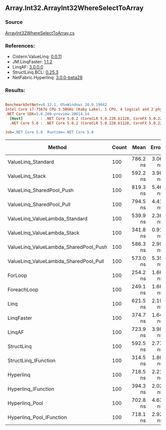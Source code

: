 ﻿## Array.Int32.ArrayInt32WhereSelectToArray

### Source
[ArrayInt32WhereSelectToArray.cs](../LinqBenchmarks/Array/Int32/ArrayInt32WhereSelectToArray.cs)

### References:
- Cistern.ValueLinq: [0.0.11](https://www.nuget.org/packages/Cistern.ValueLinq/0.0.11)
- JM.LinqFaster: [1.1.2](https://www.nuget.org/packages/JM.LinqFaster/1.1.2)
- LinqAF: [3.0.0.0](https://www.nuget.org/packages/LinqAF/3.0.0.0)
- StructLinq.BCL: [0.25.3](https://www.nuget.org/packages/StructLinq.BCL/0.25.3)
- NetFabric.Hyperlinq: [3.0.0-beta28](https://www.nuget.org/packages/NetFabric.Hyperlinq/3.0.0-beta28)

### Results:
``` ini

BenchmarkDotNet=v0.12.1, OS=Windows 10.0.19042
Intel Core i7-7567U CPU 3.50GHz (Kaby Lake), 1 CPU, 4 logical and 2 physical cores
.NET Core SDK=5.0.200-preview.20614.14
  [Host]        : .NET Core 5.0.2 (CoreCLR 5.0.220.61120, CoreFX 5.0.220.61120), X64 RyuJIT
  .NET Core 5.0 : .NET Core 5.0.2 (CoreCLR 5.0.220.61120, CoreFX 5.0.220.61120), X64 RyuJIT

Job=.NET Core 5.0  Runtime=.NET Core 5.0  

```
|                                Method | Count |     Mean |   Error |  StdDev | Ratio | RatioSD |  Gen 0 | Gen 1 | Gen 2 | Allocated |
|-------------------------------------- |------ |---------:|--------:|--------:|------:|--------:|-------:|------:|------:|----------:|
|                    ValueLinq_Standard |   100 | 786.2 ns | 3.06 ns | 2.71 ns |  3.09 |    0.02 | 0.3557 |     - |     - |     744 B |
|                       ValueLinq_Stack |   100 | 592.2 ns | 3.98 ns | 3.53 ns |  2.33 |    0.02 | 0.1068 |     - |     - |     224 B |
|             ValueLinq_SharedPool_Push |   100 | 819.3 ns | 5.46 ns | 4.56 ns |  3.23 |    0.03 | 0.1068 |     - |     - |     224 B |
|             ValueLinq_SharedPool_Pull |   100 | 794.5 ns | 4.41 ns | 3.91 ns |  3.13 |    0.03 | 0.1068 |     - |     - |     224 B |
|        ValueLinq_ValueLambda_Standard |   100 | 539.9 ns | 2.36 ns | 2.09 ns |  2.12 |    0.02 | 0.3557 |     - |     - |     744 B |
|           ValueLinq_ValueLambda_Stack |   100 | 341.8 ns | 0.91 ns | 0.80 ns |  1.34 |    0.01 | 0.1068 |     - |     - |     224 B |
| ValueLinq_ValueLambda_SharedPool_Push |   100 | 586.3 ns | 2.99 ns | 2.65 ns |  2.31 |    0.02 | 0.1068 |     - |     - |     224 B |
| ValueLinq_ValueLambda_SharedPool_Pull |   100 | 573.0 ns | 5.35 ns | 5.01 ns |  2.25 |    0.02 | 0.1068 |     - |     - |     224 B |
|                               ForLoop |   100 | 254.2 ns | 1.66 ns | 1.47 ns |  1.00 |    0.00 | 0.4168 |     - |     - |     872 B |
|                           ForeachLoop |   100 | 249.1 ns | 1.66 ns | 1.47 ns |  0.98 |    0.01 | 0.4168 |     - |     - |     872 B |
|                                  Linq |   100 | 621.5 ns | 2.19 ns | 1.83 ns |  2.45 |    0.01 | 0.3710 |     - |     - |     776 B |
|                            LinqFaster |   100 | 374.7 ns | 1.64 ns | 1.37 ns |  1.48 |    0.01 | 0.3095 |     - |     - |     648 B |
|                                LinqAF |   100 | 723.9 ns | 3.98 ns | 3.53 ns |  2.85 |    0.03 | 0.4015 |     - |     - |     840 B |
|                            StructLinq |   100 | 592.5 ns | 2.77 ns | 2.59 ns |  2.33 |    0.01 | 0.1526 |     - |     - |     320 B |
|                  StructLinq_IFunction |   100 | 314.5 ns | 1.80 ns | 1.68 ns |  1.24 |    0.01 | 0.1068 |     - |     - |     224 B |
|                             Hyperlinq |   100 | 718.5 ns | 2.21 ns | 1.85 ns |  2.83 |    0.02 | 0.1068 |     - |     - |     224 B |
|                   Hyperlinq_IFunction |   100 | 394.3 ns | 2.02 ns | 1.89 ns |  1.55 |    0.01 | 0.1068 |     - |     - |     224 B |
|                        Hyperlinq_Pool |   100 | 702.8 ns | 4.63 ns | 3.86 ns |  2.77 |    0.02 | 0.0267 |     - |     - |      56 B |
|              Hyperlinq_Pool_IFunction |   100 | 718.1 ns | 2.92 ns | 2.44 ns |  2.83 |    0.02 | 0.0267 |     - |     - |      56 B |
